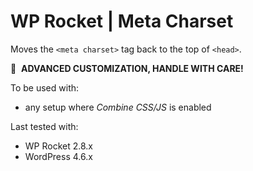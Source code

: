 # WP Rocket | Meta Charset

Moves the `<meta charset>` tag back to the top of `<head>`.

🚧&#160;&#160;**ADVANCED CUSTOMIZATION, HANDLE WITH CARE!**

To be used with:
* any setup where _Combine CSS/JS_ is enabled

Last tested with:
* WP Rocket 2.8.x
* WordPress 4.6.x

